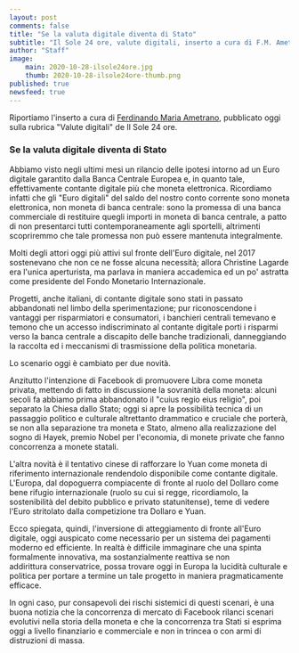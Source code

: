```yaml
---
layout: post
comments: false
title: "Se la valuta digitale diventa di Stato"
subtitle: "Il Sole 24 ore, valute digitali, inserto a cura di F.M. Ametrano" 
author: "Staff"
image:
    main: 2020-10-28-ilsole24ore.jpg
    thumb: 2020-10-28-ilsole24ore-thumb.png
published: true
newsfeed: true
---
```


Riportiamo l'inserto a cura di [Ferdinando Maria Ametrano](https://ametrano.net/), pubblicato oggi sulla rubrica "Valute digitali" de Il Sole 24 ore.

### Se la valuta digitale diventa di Stato

Abbiamo visto negli ultimi mesi un rilancio delle ipotesi intorno ad un Euro digitale garantito dalla Banca Centrale Europea e, in quanto tale, effettivamente contante digitale più che moneta elettronica. Ricordiamo infatti che gli "Euro digitali" del saldo del nostro conto corrente sono moneta elettronica, non moneta di banca centrale: sono la promessa di una banca commerciale di restituire quegli importi in moneta di banca centrale, a patto di non presentarci tutti contemporaneamente agli sportelli, altrimenti scopriremmo che tale promessa non può essere mantenuta integralmente.

Molti degli attori oggi più attivi sul fronte dell'Euro digitale, nel 2017 sostenevano che non ce ne fosse alcuna necessità; allora Christine Lagarde era l'unica aperturista, ma parlava in maniera accademica ed un po' astratta come presidente del Fondo Monetario Internazionale.

Progetti, anche italiani, di contante digitale sono stati in passato abbandonati nel limbo della sperimentazione; pur riconoscendone i vantaggi per risparmiatori e consumatori, i banchieri centrali temevano e temono che un accesso indiscriminato al contante digitale porti i risparmi verso la banca centrale a discapito delle banche tradizionali, danneggiando la raccolta ed i meccanismi di trasmissione della politica monetaria.

Lo scenario oggi è cambiato per due novità.

Anzitutto l'intenzione di Facebook di promuovere Libra come moneta privata, mettendo di fatto in discussione la sovranità della moneta: alcuni secoli fa abbiamo prima abbandonato il "cuius regio eius religio", poi separato la Chiesa dallo Stato; oggi si apre la possibilità tecnica di un passaggio politico e culturale altrettanto drammatico e cruciale che porterà, se non alla separazione tra moneta e Stato, almeno alla realizzazione del sogno di Hayek, premio Nobel per l'economia, di monete private che fanno concorrenza a monete statali.

L'altra novità è il tentativo cinese di rafforzare lo Yuan come moneta di riferimento internazionale rendendolo disponibile come contante digitale. L'Europa, dal dopoguerra compiacente di fronte al ruolo del Dollaro come bene rifugio internazionale (ruolo su cui si regge, ricordiamolo, la sostenibilità del debito pubblico e privato statunitense), teme di vedere l'Euro stritolato dalla competizione tra Dollaro e Yuan.

Ecco spiegata, quindi, l'inversione di atteggiamento di fronte all'Euro digitale, oggi auspicato come necessario per un sistema dei pagamenti moderno ed efficiente. In realtà è difficile immaginare che una spinta formalmente innovativa, ma sostanzialmente reattiva se non addirittura conservatrice, possa trovare oggi in Europa la lucidità culturale e politica per portare a termine un tale progetto in maniera pragmaticamente efficace.

In ogni caso, pur consapevoli dei rischi sistemici di questi scenari, è una buona notizia che la concorrenza di mercato di Facebook rilanci scenari evolutivi nella storia della moneta e che la concorrenza tra Stati si esprima oggi a livello finanziario e commerciale e non in trincea o con armi di distruzioni di massa.
